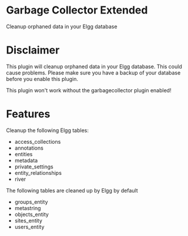 # Garbage Collector Extended

Cleanup orphaned data in your Elgg database

# Disclaimer

This plugin will cleanup orphaned data in your Elgg database. 
This could cause problems. Please make sure you have a backup of your database before you enable this plugin. 

This plugin won't work without the garbagecollector plugin enabled!

# Features

Cleanup the following Elgg tables:

- access_collections
- annotations
- entities
- metadata
- private_settings
- entity_relationships
- river

The following tables are cleaned up by Elgg by default

- groups_entity
- metastring
- objects_entity
- sites_entity
- users_entity
